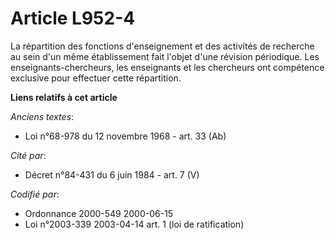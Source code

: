 # Article L952-4

La répartition des fonctions d'enseignement et des activités de recherche au sein d'un même établissement fait l'objet d'une
révision périodique. Les enseignants-chercheurs, les enseignants et les chercheurs ont compétence exclusive pour effectuer
cette répartition.

**Liens relatifs à cet article**

_Anciens textes_:

  - Loi n°68-978 du 12 novembre 1968 - art. 33 (Ab)

_Cité par_:

  - Décret n°84-431 du 6 juin 1984 - art. 7 (V)

_Codifié par_:

  - Ordonnance 2000-549 2000-06-15
  - Loi n°2003-339 2003-04-14 art. 1 (loi de ratification)
